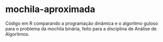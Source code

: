 # mochila-aproximada
Código em R comparando a programação dinâmica e o algoritmo guloso para o problema da mochila binária, feito para a disciplina de Análise de Algoritmos.
